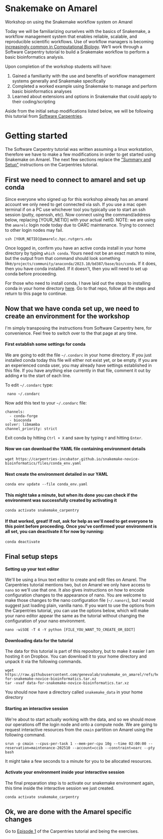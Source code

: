 # Snakemake on Amarel
Workshop on using the Snakemake workflow system on Amarel

Today we will be familiarizing ourselves with the basics of Snakemake, a workflow management system that enables reliable, scalable, and reproducible scientific workflows. Use of workflow managers is becoming [increasingly common in Computational Biology](https://journals.plos.org/ploscompbiol/article?id=10.1371/journal.pcbi.1010705). We’ll work through a Software Carpentry tutorial to build a Snakemake workflow to perform a basic bioinformatics analysis.

Upon completion of the workshop students will have:
1. Gained a familiarity with the use and benefits of workflow management systems generally and Snakemake specifically
2. Completed a worked example using Snakemake to manage and perform basic bioinformatics analyses
3. Learned about extensions and options in Snakemake that could apply to their coding/scripting

Aside from the initial setup modifications listed below, we will be following this tutorial from [Software Carpentries](https://carpentries-incubator.github.io/snakemake-novice-bioinformatics/).

# Getting started
The Software Carpentry tutorial was written assuming a linux workstation, therefore we have to make a few modifications in order to get started using Snakemake on Amarel. The next few sections replace the ["Summary and Setup"](https://carpentries-incubator.github.io/snakemake-novice-bioinformatics/index.html) instructions on the Carpentries tutorial. 

## First we need to connect to amarel and set up conda
Since everyone who signed up for this workshop already has an amarel account we only need to get connected via ssh. If you use a mac open terminal if on a PC use whichever tool you typically use to start an ssh session (putty, openssh, etc). Now connect using the command/address below, replacing [YOUR_NETID] with your actual netID. NOTE: we are using the ```amarelc``` login node today due to OARC maintenance. Trying to connect to other login nodes may fail.

```ssh [YOUR_NETID]@amarelc.hpc.rutgers.edu```

Once logged in, confirm you have an active conda install in your home directory by typing ```which conda```. Yours need not be an exact match to mine, but the output from that command should look something like```/projects/community/anaconda/2023.10/bd387/base/bin/conda```. If it does, then you have conda installed. If it doesn't, then you will need to set up conda before proceeding.

For those who need to install conda, I have laid out the steps to installing conda in your home directory [here](https://github.com/lizardroom/conda_on_amarel). Go to that repo, follow all the steps and return to this page to continue.

## Now that we have conda set up, we need to create an environment for the workshop
I'm simply transposing the instructions from Software Carpentry here, for convenience. Feel free to switch over to the that page at any time.

#### First establish some settings for conda
We are going to edit the file ```~/.condarc``` in your home directory. If you just installed conda today this file will either not exist yet, or be empty. If you are an experienced conda user, you may already have settings established in this file. If you have anything else currently in that file, comment it out by adding ```#``` to the start of each line. 

To edit ```~/.condarc``` type:

``` nano ~/.condarc```

Now add this text to your ```~/.condarc``` file:

```
channels:
  - conda-forge
  - bioconda
solver: libmamba
channel_priority: strict
```
Exit conda by hitting ```Ctrl + X``` and save by typing ```Y``` and hitting ```Enter```.

#### Now we can download the YAML file containing environment details

```wget https://carpentries-incubator.github.io/snakemake-novice-bioinformatics/files/conda_env.yaml```

#### Next create the environment detailed in our YAML

```conda env update --file conda_env.yaml```

#### This might take a minute, but when its done you can check if the environment was successfully created by activating it
```conda activate snakemake_carpentry```

#### If that worked, great! If not, ask for help as we'll need to get everyone to this point before proceeding. Once you've confirmed your environment is all set, you can deactivate it for now by running:

```conda deactivate```


## Final setup steps
#### Setting up your text editor
We'll be using a linux text editor to create and edit files on Amarel. The Carpentries tutorial mentions two, but on Amarel we only have access to ```nano``` so we'll use that one. It also gives instructions on how to encode configuration changes to the appearance of nano. You are welcome to make those changes to the nano configuration file (```~/.nanorc```), but I would suggest just loading plain, vanilla nano. If you want to use the options from the Carpentries tutorial, you can use the options below, which will make your nano editor appear the same as the tutorial without changing the configuration of your nano environment.

```nano -wiSOE -T 4 -Y python [FILE_YOU_WANT_TO_CREATE_OR_EDIT]```

#### Downloading data for the tutorial
The data for this tutorial is part of this repository, but to make it easier I am hosting it on Dropbox. You can download it to your home directory and unpack it via the following commands.

```
wget https://raw.githubusercontent.com/genevalab/snakemake_on_amarel/refs/heads/main/data-for-snakemake-novice-bioinformatics.tar.xz
tar -xvaf data-for-snakemake-novice-bioinformatics.tar.xz
```

You should now have a directory called ```snakemake_data``` in your home directory

#### Starting an interactive session  
We're about to start actually working with the data, and so we should move our operations off the login node and onto a compute node. We are going to request interactive resources from the ```cmain``` partition on Amarel using the following command.

```srun -p cmain --cpus-per-task 1 --mem-per-cpu 10g --time 02:00:00 --reservation=maintenance-202510 --account=ccib --constraint=oarc --pty bash```

It might take a few seconds to a minute for you to be allocated resources.

#### Activate your environment inside your interactive session
The final preparation step is to activate our snakemake environment again, this time inside the interactive session we just created.

```conda activate snakemake_carpentry```

## Ok, we are done with the Amarel specific changes
Go to [Episode 1](https://carpentries-incubator.github.io/snakemake-novice-bioinformatics/01-introduction.html) of the Carpentries tutorial and being the exercises.
